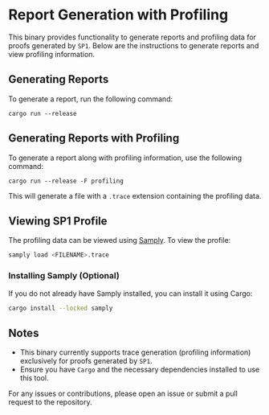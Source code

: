 # Report Generation with Profiling

This binary provides functionality to generate reports and profiling data for proofs generated by `SP1`. Below are the instructions to generate reports and view profiling information.

## Generating Reports

To generate a report, run the following command:

```shell
cargo run --release
```

## Generating Reports with Profiling

To generate a report along with profiling information, use the following command:

```shell
cargo run --release -F profiling
```

This will generate a file with a `.trace` extension containing the profiling data.

## Viewing SP1 Profile

The profiling data can be viewed using [Samply](https://github.com/mstange/samply). To view the profile:

```bash
samply load <FILENAME>.trace
```

### Installing Samply (Optional)

If you do not already have Samply installed, you can install it using Cargo:

```bash
cargo install --locked samply
```

## Notes

- This binary currently supports trace generation (profiling information) exclusively for proofs generated by `SP1`.
- Ensure you have `Cargo` and the necessary dependencies installed to use this tool.

For any issues or contributions, please open an issue or submit a pull request to the repository.
